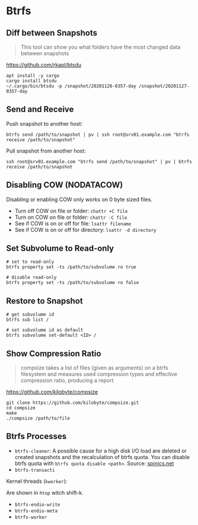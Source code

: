 # Btrfs

## Diff between Snapshots

> This tool can show you what folders have the most changed data between snapshots

https://github.com/rkapl/btsdu

```shell
apt install -y cargo
cargo install btsdu
~/.cargo/bin/btsdu -p /snapshot/20201126-0357-day /snapshot/20201127-0357-day
```

## Send and Receive

Push snapshot to another host:

```shell
btrfs send /path/to/snapshot | pv | ssh root@srv01.example.com "btrfs receive /path/to/snapshot"
```

Pull snapshot from another host:

```shell
ssh root@srv01.example.com "btrfs send /path/to/snapshot" | pv | btrfs receive /path/to/snapshot
```

## Disabling COW (NODATACOW)

Disabling or enabling COW only works on 0 byte sized files.

- Turn off COW on file or folder: `chattr +C file`
- Turn on COW on file or folder: `chattr -C file`
- See if COW is on or off for file: `lsattr filename`
- See if COW is on or off for directory: `lsattr -d directory`

## Set Subvolume to Read-only

```shell
# set to read-only
btrfs property set -ts /path/to/subvolume ro true

# disable read-only
btrfs property set -ts /path/to/subvolume ro false
```

## Restore to Snapshot

```shell
# get subvolume id
btrfs sub list /

# set subvolume id as default
btrfs subvolume set-default <ID> /
```

## Show Compression Ratio

> compsize takes a list of files (given as arguments) on a btrfs filesystem and measures used compression types and effective compression ratio, producing a report

https://github.com/kilobyte/compsize

```shell
git clone https://github.com/kilobyte/compsize.git
cd compsize
make
./compsize /path/to/file
```

## Btrfs Processes 

- `btrfs-cleaner`: A possible cause for a high disk I/O load are deleted or created snapshots and the recalculation of btrfs quota. You can disable btrfs quota with `btrfs quota disable <path>`. Source: [spinics.net](https://www.spinics.net/lists/linux-btrfs/msg74737.html)
- `btrfs-transacti`

Kernel threads (`kworker`):

Are shown in `htop` witch shift-k.

- `btrfs-endio-write`
- `btrfs-endio-meta`
- `btrfs-worker`
